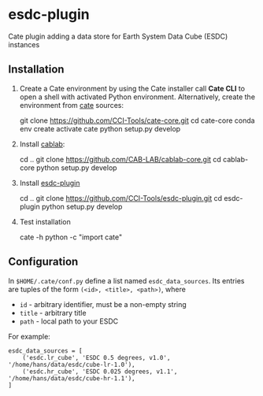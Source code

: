 # esdc-plugin

Cate plugin adding a data store for Earth System Data Cube (ESDC) instances


## Installation


1) Create a Cate environment by using the Cate installer call **Cate CLI** to open a shell
with activated Python environment.
Alternatively, create the environment from [cate](https://github.com/CCI-Tools/cate-core) sources:

    git clone https://github.com/CCI-Tools/cate-core.git
    cd cate-core
    conda env create
    activate cate
    python setup.py develop


2) Install [cablab](https://github.com/CAB-LAB/cablab-core):

    cd ..
    git clone https://github.com/CAB-LAB/cablab-core.git
    cd cablab-core
    python setup.py develop

3) Install [esdc-plugin](https://github.com/CCI-Tools/esdc-plugin)

    cd ..
    git clone https://github.com/CCI-Tools/esdc-plugin.git
    cd esdc-plugin
    python setup.py develop

4) Test installation

    cate -h
    python -c "import cate"


## Configuration

In `$HOME/.cate/conf.py` define a list named `esdc_data_sources`. Its entries are tuples of the form
`(<id>, <title>, <path>)`, where

* `id` - arbitrary identifier, must be a non-empty string
* `title` - arbitrary title
* `path` - local path to your ESDC

For example:

    esdc_data_sources = [
        ('esdc.lr_cube', 'ESDC 0.5 degrees, v1.0', '/home/hans/data/esdc/cube-lr-1.0'),
        ('esdc.hr_cube', 'ESDC 0.025 degrees, v1.1', '/home/hans/data/esdc/cube-hr-1.1'),
    ]


